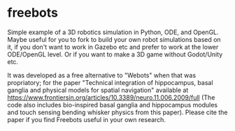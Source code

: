 # freebots
Simple example of a 3D robotics simulation in Python, ODE, and OpenGL.  Maybe useful for you to fork to build your own robot simulations based on it, if you don't want to work in Gazebo etc and prefer to work at the lower ODE/OpenGL level.  Or if you want to make a 3D game without Godot/Unity etc.

It was developed as a free alternative to "Webots" when that was propriatory; for the paper
"Technical integration of hippocampus, basal ganglia and physical models for spatial navigation" available at
https://www.frontiersin.org/articles/10.3389/neuro.11.006.2009/full
(The code also includes bio-inspired basal ganglia and hippocampus modules and touch sensing bending whisker physics from this paper).
Please cite the paper if you find Freebots useful in your own research.
